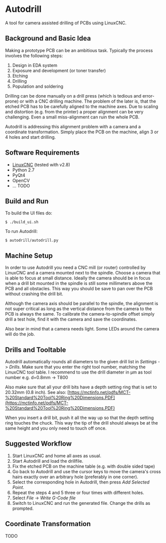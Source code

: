 # Autodrill
A tool for camera assisted drilling of PCBs using LinuxCNC.

## Background and Basic Idea
Making a prototype PCB can be an ambitious task. Typically the process involves the following steps:

1. Design in EDA system
2. Exposure and development (or toner transfer)
3. Etching
4. Drilling
5. Population and soldering

Drilling can be done manually on a drill press (which is tedious and error-prone) or with a CNC drilling machine. The problem of the later is, that the etched PCB has to be carefully aligned to the machine axes. Due to scaling and distortion (e.g. from the printer) a proper alignment can be very challenging. Even a small miss-alignment can ruin the whole PCB.

Autodrill is addressing this alignment problem with a camera and a coordinate transformation. Simply place the PCB on the machine, align 3 or 4 holes and start drilling.

## Software Requirements
* [LinuxCNC](http://linuxcnc.org/) (tested with v2.8)
* Python 2.7
* PyQt4
* OpenCV
* ... TODO

## Build and Run
To build the UI files do:

	$ ./build_ui.sh

To run Autodrill:

	$ autodrill/autodrill.py
	

## Machine Setup
In order to use Autodrill you need a CNC mill (or router) controlled by LinuxCNC and a camera mounted next to the spindle. Choose a camera that is able to focus at small distance. Ideally the camera should be in focus when a drill bit mounted in the spindle is still some millimeters above the PCB and all obstacles. This way you should be save to pan over the PCB without crashing the drill bit. 

Although the camera axis should be parallel to the spindle, the alignment is not super critical as long as the vertical distance from the camera to the PCB is always the same. To calibrate the camera-to-spindle offset simply drill a test hole, find it with the camera and save the coordinates.

Also bear in mind that a camera needs light. Some LEDs around the camera will do the job.


## Drills and Tooltable
Autodrill automatically rounds all diameters to the given drill list in *Settings* -> *Drills*. Make sure that you enter the right tool number, matching the LinuxCNC tool table. I recommend to use the drill diameter in µm as tool number e.g. d=0.8mm -> T800

Also make sure that all your drill bits have a depth setting ring that is set to 20.32mm (0.8 inch). See also: [https://mctinfo.net/pdfs/MCT-%20Standard%20Tool%20Ring%20Dimensions.PDF](https://mctinfo.net/pdfs/MCT-%20Standard%20Tool%20Ring%20Dimensions.PDF)

When you insert a drill bit, push it all the way up so that the depth setting ring touches the chuck. This way the tip of the drill should always be at the same height and you only need to touch off once.

## Suggested Workflow
1. Start LinuxCNC and home all axes as usual.
2. Start Autodrill and load the drillfile.
3. Fix the etched PCB on the machine table (e.g. with double sided tape)
4. Go back to Autodrill and use the cursor keys to move the camera's cross hairs exactly over an arbitrary hole (preferably in one corner).
5. Select the corresponding hole in Autodrill, then press *Add Selected Point*.
6. Repeat the steps 4 and 5 three or four times with different holes.
7. Select *File* -> *Write G-Code file*
8. Switch to LinuxCNC and run the generated file. Change the drills as prompted.

## Coordinate Transformation

TODO




